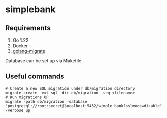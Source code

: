 # simplebank

## Requirements

1. Go 1.22
2. Docker
3. [golang-migrate](https://github.com/golang-migrate/migrate)

Database can be set up via Makefile

## Useful commands

```shell
# Create a new SQL migration under db/migration directory 
migrate create -ext sql -dir db/migration -seq <filename>
# Run migrations UP
migrate -path db/migration -database "postgresql://root:secret@localhost:5432/simple_bank?sslmode=disable" -verbose up
```